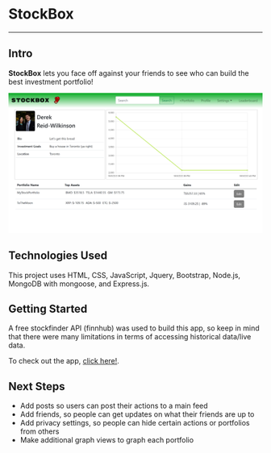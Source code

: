 # StockBox
---
## Intro

**StockBox**  lets you face off against your friends to see who can build the best investment portfolio!
<br>
<div id='imgBox'>
    <img class='screenshot' src="./public/images/DemoStockbox.png"/>
</div>

## Technologies Used
This project uses HTML, CSS, JavaScript, Jquery, Bootstrap, Node.js, MongoDB with mongoose, and Express.js. 

## Getting Started
A free stockfinder API (finnhub) was used to build this app, so keep in mind that there were many limitations in terms of accessing historical data/live data.
  
To check out the app, [click here!](https://stockbox1.herokuapp.com/).

## Next Steps
- Add posts so users can post their actions to a main feed
- Add friends, so people can get updates on what their friends are up to
- Add privacy settings, so people can hide certain actions or portfolios from others
- Make additional graph views to graph each portfolio
